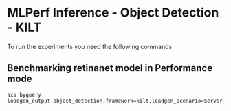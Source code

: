 # MLPerf Inference - Object Detection - KILT

To run the experiments you need the following commands

## Benchmarking retinanet model in Performance mode
```
axs byquery loadgen_output,object_detection,framework=kilt,loadgen_scenario=Server,loadgen_mode=PerformanceOnly,model_name=retinanet,loadgen_dataset_size=24781,loadgen_buffer_size=64,loadgen_target_qps=511
```
